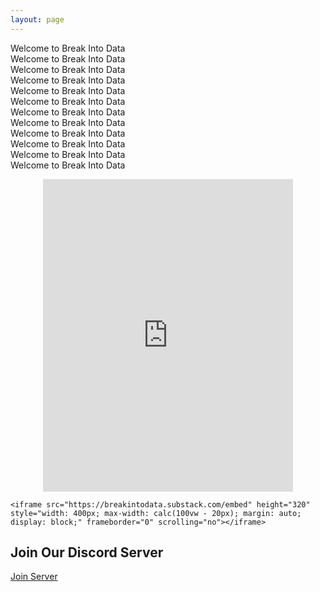 ```yaml
---
layout: page
---
```


Welcome to Break Into Data  
Welcome to Break Into Data  
Welcome to Break Into Data  
Welcome to Break Into Data  
Welcome to Break Into Data  
Welcome to Break Into Data  
Welcome to Break Into Data  
Welcome to Break Into Data  
Welcome to Break Into Data  
Welcome to Break Into Data  
Welcome to Break Into Data  
Welcome to Break Into Data  

<div class="text-align: center">
    <iframe src="https://discord.com/widget?id=1168693434572345346&theme=dark" height="500" allowtransparency="true" frameborder="0" style="width: 400px; max-width: calc(100vw - 20px); margin: auto; display: block;" sandbox="allow-popups allow-popups-to-escape-sandbox allow-same-origin allow-scripts"></iframe>

    <iframe src="https://breakintodata.substack.com/embed" height="320" style="width: 400px; max-width: calc(100vw - 20px); margin: auto; display: block;" frameborder="0" scrolling="no"></iframe>
</div>


<div class="text-align: center">
    <h2>Join Our Discord Server</h2>
    <div id="server-info"></div>
    <div id="online-members"></div>
    <a href="#" id="join-button">Join Server</a>
</div>
  
  <script>
    const apiUrl = `https://discord.com/api/guilds/1168693434572345346/widget.json`; 
    
    fetch(apiUrl)
      .then(response => response.json())
      .then(data => {
        document.getElementById('total-members').textContent = data.members.length;
        document.getElementById('online-members').textContent = data.presence_count;
        
        document.getElementById('join-button').href = data.instant_invite;
      });
</script>